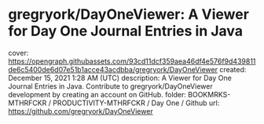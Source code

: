 # gregryork/DayOneViewer: A Viewer for Day One Journal Entries in Java

cover: https://opengraph.githubassets.com/93cd11dcf359aea46df4e576f9d439811de6c5400de6d07e51b1acce43acdbba/gregryork/DayOneViewer
created: December 15, 2021 1:28 AM (UTC)
description: A Viewer for Day One Journal Entries in Java. Contribute to gregryork/DayOneViewer development by creating an account on GitHub.
folder: BOOKMRKS-MTHRFCKR / PRODUCTIVITY-MTHRFCKR / Day One / Github
url: https://github.com/gregryork/DayOneViewer